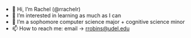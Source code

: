 - 👋 Hi, I’m Rachel (@rrachelr)
- 👀 I’m interested in learning as much as I can
- 🌱 I’m a sophomore computer science major + cognitive science minor
- 📫 How to reach me: email -> rrobins@udel.edu

<!---
rrachelr/rrachelr is a ✨ special ✨ repository because its `README.md` (this file) appears on your GitHub profile.
You can click the Preview link to take a look at your changes.
--->
